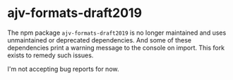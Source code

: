 # ajv-formats-draft2019

The npm package `ajv-formats-draft2019` is no longer maintained and uses unmaintained or deprecated dependencies. And some of these dependencies print a warning message to the console on import. This fork exists to remedy such issues.

I'm not accepting bug reports for now.
